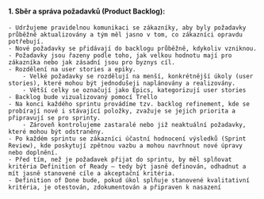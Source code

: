 #### 1. Sběr a správa požadavků (Product Backlog):
    - Udržujeme pravidelnou komunikaci se zákazníky, aby byly požadavky průběžně aktualizovány a tým měl jasno v tom, co zákazníci opravdu potřebují.
    - Nové požadavky se přidávají do backlogu průběžně, kdykoliv vzniknou.
    - Požadavky jsou řazeny podle toho, jak velkou hodnotu mají pro zákazníka nebo jak zásadní jsou pro byznys cíl.
    - Rozdělení na user stories a epiky.
        - Velké požadavky se rozdělují na menší, konkrétnější úkoly (user stories), které mohou být jednodušeji naplánovány a realizovány.
        - Větší celky se označují jako Epics, kategorizují user stories
    - Backlog bude vizualizovaný pomocí Trello
    - Na konci každého sprintu provádíme tzv. backlog refinement, kde se probírají nové i stávající položky, zvažuje se jejich priorita a připravují se pro sprinty.
        - Zároveň kontrolujeme zastaralé nebo již neaktuální požadavky, které mohou být odstraněny.
    - Po každém sprintu se zákazníci účastní hodnocení výsledků (Sprint Review), kde poskytují zpětnou vazbu a mohou navrhnout nové úpravy nebo doplnění.
    - Před tím, než je požadavek přijat do sprintu, by měl splňovat kritéria Definition of Ready – tedy být jasně definován, odhadnut a mít jasně stanovené cíle a akceptační kritéria.
    - Definition of Done bude, pokud úkol splňuje stanovené kvalitativní kritéria, je otestován, zdokumentován a připraven k nasazení 

